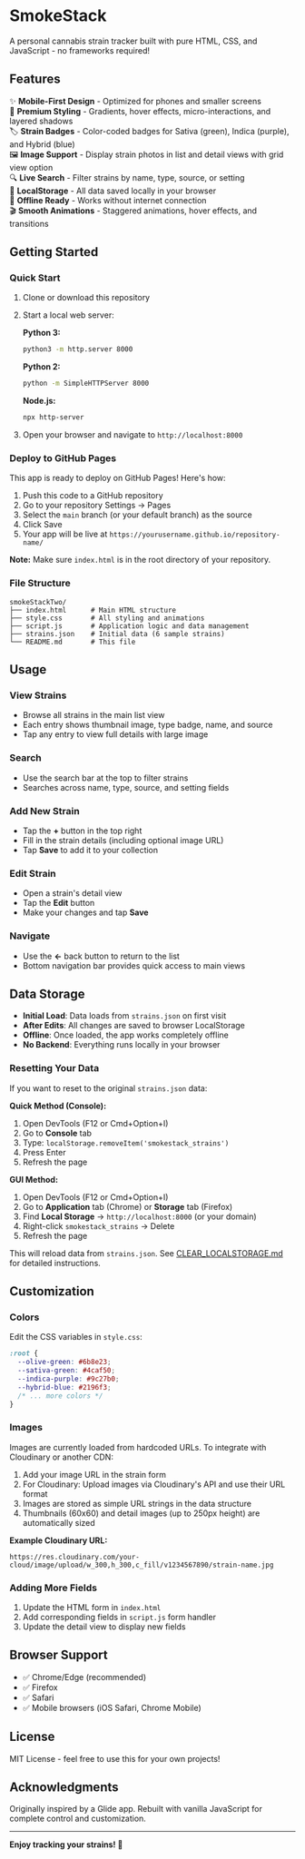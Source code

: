 # SmokeStack

A personal cannabis strain tracker built with pure HTML, CSS, and JavaScript - no frameworks required!

## Features

✨ **Mobile-First Design** - Optimized for phones and smaller screens  
🎨 **Premium Styling** - Gradients, hover effects, micro-interactions, and layered shadows  
🏷️ **Strain Badges** - Color-coded badges for Sativa (green), Indica (purple), and Hybrid (blue)  
🖼️ **Image Support** - Display strain photos in list and detail views with grid view option  
🔍 **Live Search** - Filter strains by name, type, source, or setting  
💾 **LocalStorage** - All data saved locally in your browser  
📱 **Offline Ready** - Works without internet connection  
🎬 **Smooth Animations** - Staggered animations, hover effects, and transitions

## Getting Started

### Quick Start

1. Clone or download this repository
2. Start a local web server:

   **Python 3:**

   ```bash
   python3 -m http.server 8000
   ```

   **Python 2:**

   ```bash
   python -m SimpleHTTPServer 8000
   ```

   **Node.js:**

   ```bash
   npx http-server
   ```

3. Open your browser and navigate to `http://localhost:8000`

### Deploy to GitHub Pages

This app is ready to deploy on GitHub Pages! Here's how:

1. Push this code to a GitHub repository
2. Go to your repository Settings → Pages
3. Select the `main` branch (or your default branch) as the source
4. Click Save
5. Your app will be live at `https://yourusername.github.io/repository-name/`

**Note:** Make sure `index.html` is in the root directory of your repository.

### File Structure

```
smokeStackTwo/
├── index.html      # Main HTML structure
├── style.css       # All styling and animations
├── script.js       # Application logic and data management
├── strains.json    # Initial data (6 sample strains)
└── README.md       # This file
```

## Usage

### View Strains

- Browse all strains in the main list view
- Each entry shows thumbnail image, type badge, name, and source
- Tap any entry to view full details with large image

### Search

- Use the search bar at the top to filter strains
- Searches across name, type, source, and setting fields

### Add New Strain

- Tap the **+** button in the top right
- Fill in the strain details (including optional image URL)
- Tap **Save** to add it to your collection

### Edit Strain

- Open a strain's detail view
- Tap the **Edit** button
- Make your changes and tap **Save**

### Navigate

- Use the **←** back button to return to the list
- Bottom navigation bar provides quick access to main views

## Data Storage

- **Initial Load**: Data loads from `strains.json` on first visit
- **After Edits**: All changes are saved to browser LocalStorage
- **Offline**: Once loaded, the app works completely offline
- **No Backend**: Everything runs locally in your browser

### Resetting Your Data

If you want to reset to the original `strains.json` data:

**Quick Method (Console):**

1. Open DevTools (F12 or Cmd+Option+I)
2. Go to **Console** tab
3. Type: `localStorage.removeItem('smokestack_strains')`
4. Press Enter
5. Refresh the page

**GUI Method:**

1. Open DevTools (F12 or Cmd+Option+I)
2. Go to **Application** tab (Chrome) or **Storage** tab (Firefox)
3. Find **Local Storage** → `http://localhost:8000` (or your domain)
4. Right-click `smokestack_strains` → Delete
5. Refresh the page

This will reload data from `strains.json`. See [CLEAR_LOCALSTORAGE.md](CLEAR_LOCALSTORAGE.md) for detailed instructions.

## Customization

### Colors

Edit the CSS variables in `style.css`:

```css
:root {
  --olive-green: #6b8e23;
  --sativa-green: #4caf50;
  --indica-purple: #9c27b0;
  --hybrid-blue: #2196f3;
  /* ... more colors */
}
```

### Images

Images are currently loaded from hardcoded URLs. To integrate with Cloudinary or another CDN:

1. Add your image URL in the strain form
2. For Cloudinary: Upload images via Cloudinary's API and use their URL format
3. Images are stored as simple URL strings in the data structure
4. Thumbnails (60x60) and detail images (up to 250px height) are automatically sized

**Example Cloudinary URL:**

```
https://res.cloudinary.com/your-cloud/image/upload/w_300,h_300,c_fill/v1234567890/strain-name.jpg
```

### Adding More Fields

1. Update the HTML form in `index.html`
2. Add corresponding fields in `script.js` form handler
3. Update the detail view to display new fields

## Browser Support

- ✅ Chrome/Edge (recommended)
- ✅ Firefox
- ✅ Safari
- ✅ Mobile browsers (iOS Safari, Chrome Mobile)

## License

MIT License - feel free to use this for your own projects!

## Acknowledgments

Originally inspired by a Glide app. Rebuilt with vanilla JavaScript for complete control and customization.

---

**Enjoy tracking your strains! 🌿**
